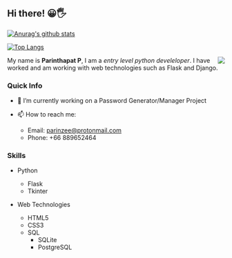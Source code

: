 
## Hi there! 😀🖐
[![Anurag's github stats](https://github-readme-stats.vercel.app/api?username=parinz&count_private=true&show_icons=true)](https://github.com/anuraghazra/github-readme-stats)

[![Top Langs](https://github-readme-stats.vercel.app/api/top-langs/?username=parinz)](https://github.com/anuraghazra/github-readme-stats)

<a href="https://github.com/anuraghazra/github-readme-stats">
  <img align="right" src="https://github-readme-stats.vercel.app/api/top-langs/?username=parinz" />
</a>

My name is **Parinthapat P**, I am a *entry level python develeloper*. I have worked and am working with web technologies such as Flask and Django.

### Quick Info
- 🔭 I’m currently working on a Password Generator/Manager Project

- 📫 How to reach me: 
  - Email: parinzee@protonmail.com
  - Phone: +66 889652464
  
### Skills
+ Python
  + Flask
  + Tkinter


+ Web Technologies
  + HTML5
  + CSS3
  + SQL
    + SQLite
    + PostgreSQL
  
